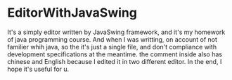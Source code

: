 # EditorWithJavaSwing
It's a simply editor written by JavaSwing framework, and it's my homework of java programming course. And when I was writting, on account of not familier whih java, so the it's just a single file, and don't compliance with development specifications at the meantime. the comment inside also has chinese and English because I edited it in two different editor. In the end, I hope it's useful for u.
